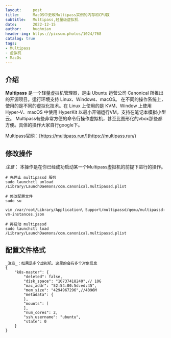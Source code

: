```yaml
---
layout:     post
title:      MacOS中更改Multipass实例的内存和CPU数
subtitle:   Multipass,轻量级虚拟机
date:       2022-12-15
author:     hughnian
header-img: https://picsum.photos/1024/768
catalog: true
tags:
- Multipass
- 虚拟机
- MacOs
---
```


## 介绍
**Multipass** 是一个轻量虚拟机管理器，是由 Ubuntu 运营公司 Canonical 所推出的开源项目。运行环境支持 Linux、Windows、macOS。
在不同的操作系统上，使用的是不同的虚拟化技术。在 Linux 上使用的是 KVM、Window 上使用 Hyper-V、macOS 中使用 HyperKit 以最小开销运行VM，支持在笔记本模拟小型云。 
Multipass有些非常方便的命令行操作虚拟机，甚至比图形化的vbox那些都方便。具体的操作大家自行google下。   

Multipass官网：[https://multipass.run/](https://multipass.run/)

## 修改操作
_注意_： 本操作是在你已经成功启动某一个Multipass虚拟机的前提下进行的操作。
```cgo
# 先停止 multipassd 服务
sudo launchctl unload /Library/LaunchDaemons/com.canonical.multipassd.plist

# 修改配置文件
sudo su

vim /var/root/Library/Application\ Support/multipassd/qemu/multipassd-vm-instances.json

# 再启动 multipassd
sudo launchctl load /Library/LaunchDaemons/com.canonical.multipassd.plist

```

## 配置文件格式  
```cgo
_注意_：如果是多个虚拟机，这里的会有多个对象信息
{
    "k8s-master": {
        "deleted": false,
        "disk_space": "10737418240",// 10G
        "mac_addr": "52:54:00:5d:ed:45",
        "mem_size": "4294967296",//4096M
        "metadata": {
        },
        "mounts": [
        ],
        "num_cores": 2,
        "ssh_username": "ubuntu",
        "state": 0
    }
}

```